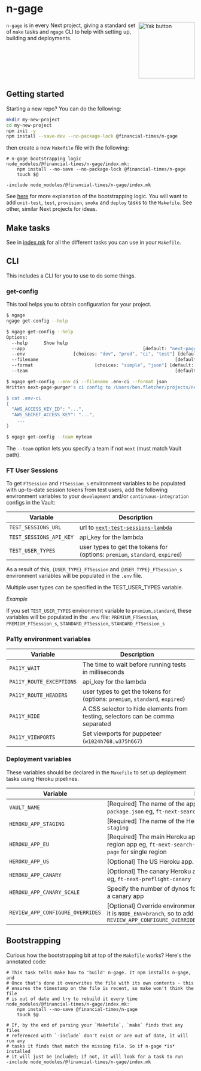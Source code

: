 # n-gage

<a href="https://docs.google.com/forms/d/e/1FAIpQLSf5InA7UJK9yNBCzidFKI_WNkfbl6of1eRlIACRspGXUcBx8A/viewform?usp=pp_url&entry.78759464=n-gage" target="_blank"><img src="https://i.imgur.com/UmScdZ4.png" alt="Yak button" border="0" align="right" width="150" title="Report a yak shaving incident for this repository"></a>

`n-gage` is in every Next project, giving a standard set of `make` tasks and `ngage` CLI to help with setting up, building and deployments.

<br clear="right">

## Getting started

Starting a new repo?  You can do the following:

```sh
mkdir my-new-project
cd my-new-project
npm init -y
npm install --save-dev --no-package-lock @financial-times/n-gage
```

then create a new `Makefile` file with the following:

```make
# n-gage bootstrapping logic
node_modules/@financial-times/n-gage/index.mk:
	npm install --no-save --no-package-lock @financial-times/n-gage
	touch $@

-include node_modules/@financial-times/n-gage/index.mk
```

See [here](#bootstrapping) for more explanation of the bootstrapping logic.  You will want to add `unit-test`, `test`, `provision`, `smoke` and `deploy` tasks to the `Makefile`. See other, similar Next projects for ideas.

## Make tasks

See in [index.mk](index.mk) for all the different tasks you can use in your `Makefile`.

## CLI

This includes a CLI for you to use to do some things.

### get-config

This tool helps you to obtain configuration for your project.

```sh
$ ngage
ngage get-config --help

$ ngage get-config --help
Options:
  --help      Show help                                                [boolean]
  --app                                            [default: "next-page-purger"]
  --env                  [choices: "dev", "prod", "ci", "test"] [default: "dev"]
  --filename                                                   [default: ".env"]
  --format                       [choices: "simple", "json"] [default: "simple"]
  --team                                                       [default: "next"]

$ ngage get-config --env ci --filename .env-ci --format json
Written next-page-purger's ci config to /Users/ben.fletcher/projects/next-page-purger/.env-ci

$ cat .env-ci
{
  "AWS_ACCESS_KEY_ID": "...",
  "AWS_SECRET_ACCESS_KEY": "...",
	...
}
```

```sh
$ ngage get-config --team myteam
```

The `--team` option lets you specify a team if not `next` (must match Vault path).

### FT User Sessions

To get `FTSession` and `FTSession_s` environment variables to be populated with up-to-date session tokens from test users, add the following environment variables to your `development` and/or `continuous-integration` configs in the Vault:

| Variable | Description |
|---|---|
| `TEST_SESSIONS_URL` | url to [`next-test-sessions-lambda`](http://github.com/financial-times/next-test-sessions-lambda) |
| `TEST_SESSIONS_API_KEY` | api_key for the lambda |
| `TEST_USER_TYPES` | user types to get the tokens for (options: `premium`, `standard`, `expired`) |

As a result of this, `{USER_TYPE}_FTSession` and `{USER_TYPE}_FTSession_s` environment variables will be populated in the `.env` file.

Multiple user types can be specified in the TEST_USER_TYPES variable.

*Example*

If you set `TEST_USER_TYPES` environment variable to `premium,standard`, these variables will be populated in the `.env` file:
`PREMIUM_FTSession`, `PREMIUM_FTSession_s`, `STANDARD_FTSession`, `STANDARD_FTSession_s`

### Pa11y environment variables

| Variable | Description |
|---|---|
| `PA11Y_WAIT` | The time to wait before running tests in milliseconds |
| `PA11Y_ROUTE_EXCEPTIONS` | api_key for the lambda |
| `PA11Y_ROUTE_HEADERS` | user types to get the tokens for (options: `premium`, `standard`, `expired`) |
| `PA11Y_HIDE` | A CSS selector to hide elements from testing, selectors can be comma separated |
| `PA11Y_VIEWPORTS` | Set viewports for puppeteer (`w1024h768,w375h667`) |

### Deployment variables

These variables should be declared in the `Makefile` to set up deployment tasks using Heroku pipelines.

| Variable | Description |
|---|---|
| `VAULT_NAME` | [Required] The name of the app in vault. Should also be the name in `package.json` eg, `ft-next-search-page` |
| `HEROKU_APP_STAGING` | [Required] The name of the Heroku staging app eg, `ft-next-search-page-staging` |
| `HEROKU_APP_EU` | [Required] The main Heroku app or the EU Heroku app if it is a multi-region app eg, `ft-next-search-page-eu` for multi region or `ft-next-video-page` for single region |
| `HEROKU_APP_US` | [Optional] The US Heroku app. Only needed if it is a multi region app |
| `HEROKU_APP_CANARY` | [Optional] The canary Heroku app. Only needed if there is a canary app eg, `ft-next-preflight-canary` |
| `HEROKU_APP_CANARY_SCALE` | Specify the number of dynos for the canary app. Only required if there is a canary app |
| `REVIEW_APP_CONFIGURE_OVERRIDES` | [Optional] Override environment variables for the review apps. By default it is `NODE_ENV=branch`, so to add new ones add `REVIEW_APP_CONFIGURE_OVERRIDES="NODE_ENV=branch,OTHER_VAR=something"` |

## Bootstrapping

Curious how the bootstrapping bit at top of the `Makefile` works?  Here's the annotated code:

```make
# This task tells make how to 'build' n-gage. It npm installs n-gage, and
# Once that's done it overwrites the file with its own contents - this
# ensures the timestamp on the file is recent, so make won't think the file
# is out of date and try to rebuild it every time
node_modules/@financial-times/n-gage/index.mk:
	npm install --no-save @financial-times/n-gage
	touch $@

# If, by the end of parsing your `Makefile`, `make` finds that any files
# referenced with `-include` don't exist or are out of date, it will run any
# tasks it finds that match the missing file. So if n-gage *is* installed
# it will just be included; if not, it will look for a task to run
-include node_modules/@financial-times/n-gage/index.mk
```
